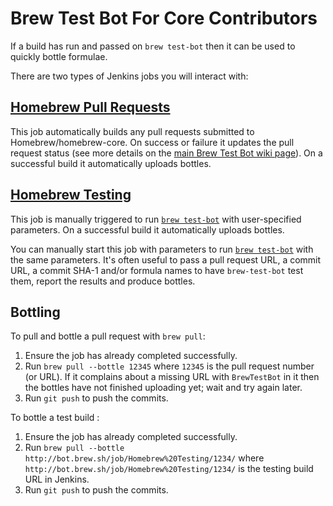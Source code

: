 # Brew Test Bot For Core Contributors
If a build has run and passed on `brew test-bot` then it can be used to quickly bottle formulae.

There are two types of Jenkins jobs you will interact with:

## [Homebrew Pull Requests](http://bot.brew.sh/job/Homebrew%20Core%20Pull%20Requests/)
This job automatically builds any pull requests submitted to Homebrew/homebrew-core. On success or failure it updates the pull request status (see more details on the [main Brew Test Bot wiki page](Brew-Test-Bot.md)). On a successful build it automatically uploads bottles.

## [Homebrew Testing](http://bot.brew.sh/job/Homebrew%20Testing/)
This job is manually triggered to run [`brew test-bot`](https://github.com/Homebrew/homebrew/blob/master/Library/Homebrew/cmd/test-bot.rb) with user-specified parameters. On a successful build it automatically uploads bottles.

You can manually start this job with parameters to run [`brew test-bot`](https://github.com/Homebrew/homebrew/blob/master/Library/Homebrew/cmd/test-bot.rb) with the same parameters. It's often useful to pass a pull request URL, a commit URL, a commit SHA-1 and/or formula names to have `brew-test-bot` test them, report the results and produce bottles.

## Bottling
To pull and bottle a pull request with `brew pull`:

1. Ensure the job has already completed successfully.
2. Run `brew pull --bottle 12345` where `12345` is the pull request number (or URL). If it complains about a missing URL with `BrewTestBot` in it then the bottles have not finished uploading yet; wait and try again later.
3. Run `git push` to push the commits.

To bottle a test build :

1. Ensure the job has already completed successfully.
2. Run `brew pull --bottle http://bot.brew.sh/job/Homebrew%20Testing/1234/` where `http://bot.brew.sh/job/Homebrew%20Testing/1234/` is the testing build URL in Jenkins.
3. Run `git push` to push the commits.
